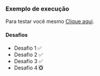 ### Exemplo de execução

Para testar você mesmo [Clique aqui](https://kazuto-neves.github.io/Desafios-dio-js.io/Web-Html/Desafio_TypeScript/index.html).

#### Desafios 

 - Desafio 1 :white_check_mark:
 - Desafio 2 :white_check_mark:
 - Desafio 3 :white_check_mark:
 - Desafio 4 :negative_squared_cross_mark: